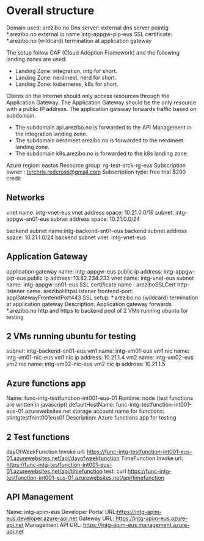# Overall structure


Domain used: arezibo.no
Dns server: external dns server pointig *.arezibo.no external ip name intg-appgw-pip-eus
SSL certificate: *.arezibo.no (wildcard) termination at application gateway

The setup follow CAF (Cloud Adoption Framework) and the following landing zones are used:

* Landing Zone: integration, intg for short.
* Landing Zone: nerdmeet, nerd for short.
* Landing Zone: kubernetes, k8s for short.

Clients on the Internet should only access resources through the Application Gateway. The Application Gateway should be the only resource with a public IP address.
The application gateway forwards traffic based on subdomain.

* The subdomain api.arezibo.no is forwarded to the API Management in the integration landing zone.
* The subdomain nerdmeet.arezibo.no is forwarded to the nerdmeet landing zone.
* The subdomain k8s.arezibo.no is forwarded to the k8s landing zone.


Azure region: eastus
Resource group: rg-test-arck-rg-eus
Subscription owner : terchris.redcross@gmail.com
Subscription type: free trial $200 credit

## Networks

vnet name: intg-vnet-eus
vnet address space: 10.21.0.0/16
subnet: intg-appgw-sn01-eus
subnet address space: 10.21.0.0/24

backend subnet name:intg-backend-sn01-eus
backend subnet address space: 10.21.1.0/24
backend subnet vnet: intg-vnet-eus

## Application Gateway

application gateway name: intg-appgw-eus
public ip address: intg-appgw-pip-eus
public ip address: 13.82.234.233
vnet name: intg-vnet-eus
subnet name: intg-appgw-sn01-eus
SSL certificate name : areziboSSLCert
http-listener name: areziboHttpsListener
frontend-port: appGatewayFrontendPort443
SSL setup: *.arezibo.no (wildcard) termination at application gateway
Description: Application gateway forwards *.arezibo.no http and https to backend pool of 2 VMs running ubuntu for testing

## 2 VMs running ubuntu for testing

subnet: intg-backend-sn01-eus
vm1 name: intg-vm01-eus
vm1 nic name: intg-vm01-nic-eus
vm1 nic ip address: 10.21.1.4
vm2 name: intg-vm02-eus
vm2 nic name: intg-vm02-nic-eus
vm2 nic ip address: 10.21.1.5

## Azure functions app

Name: func-intg-testfunction-int001-eus-01
Runtime: node (test functions are written in javascript)
defaultHostName: func-intg-testfunction-int001-eus-01.azurewebsites.net
storage account name for functions: stintgtestfnint001eus01
Description: Azure functions app for testing

## 2 Test functions

dayOfWeekFunction Invoke url: https://func-intg-testfunction-int001-eus-01.azurewebsites.net/api/dayofweekfunction
TimeFunction Invoke url: https://func-intg-testfunction-int001-eus-01.azurewebsites.net/api/timefunction
test: curl https://func-intg-testfunction-int001-eus-01.azurewebsites.net/api/timefunction

## API Management

Name: intg-apim-eus
Developer Portal URL:https://intg-apim-eus.developer.azure-api.net
Gateway URL: https://intg-apim-eus.azure-api.net
Management API URL: https://intg-apim-eus.management.azure-api.net

